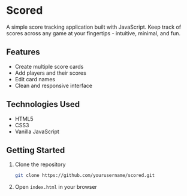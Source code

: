 # Scored

A simple score tracking application built with JavaScript. Keep track of scores across any game at your fingertips - intuitive, minimal, and fun.

## Features
- Create multiple score cards
- Add players and their scores
- Edit card names
- Clean and responsive interface

## Technologies Used
- HTML5
- CSS3
- Vanilla JavaScript

## Getting Started
1. Clone the repository
   ```bash
   git clone https://github.com/yourusername/scored.git
   ```
2. Open `index.html` in your browser
